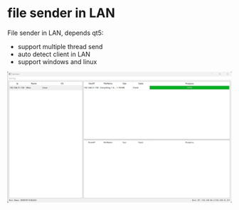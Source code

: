 # file sender in LAN

File sender in LAN, depends qt5: 
 - support multiple thread send
 - auto detect client in LAN
 - support windows and linux

![pic](pic/cap.png)